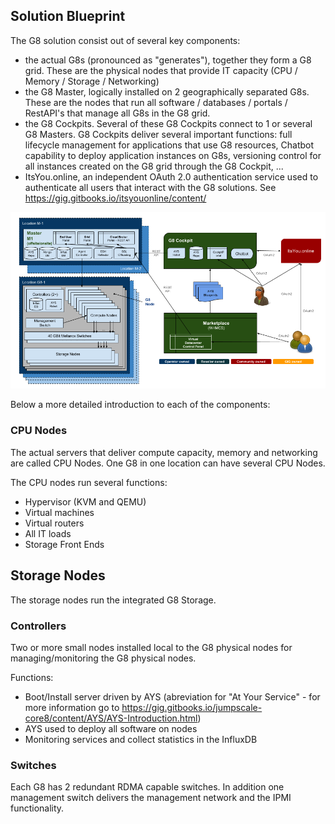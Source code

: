 ## Solution Blueprint

The G8 solution consist out of several key components:

- the actual G8s (pronounced as "generates"), together they form a G8 grid. These are the physical nodes that provide IT capacity (CPU / Memory / Storage / Networking)
- the G8 Master, logically installed on 2 geographically separated G8s. These are the nodes that run all software / databases / portals / RestAPI's that manage all G8s in the G8 grid.
- the G8 Cockpits. Several of these G8 Cockpits connect to 1 or several G8 Masters. G8 Cockpits deliver several important functions: full lifecycle management for applications that use G8 resources, Chatbot capability to deploy application instances on G8s, versioning control for all instances created on the G8 grid through the G8 Cockpit, ...
- ItsYou.online, an independent OAuth 2.0 authentication service used to authenticate all users that interact with the G8 solutions. See https://gig.gitbooks.io/itsyouonline/content/

![](solution-blueprint.png)


Below a more detailed introduction to each of the components:


### CPU Nodes

The actual servers that deliver compute capacity, memory and networking are called CPU Nodes. One G8 in one location can have several CPU Nodes.

The CPU nodes run several functions:
- Hypervisor (KVM and QEMU)
- Virtual machines
- Virtual routers
- All IT loads
- Storage Front Ends


## Storage Nodes

The storage nodes run the integrated G8 Storage.


### Controllers

Two or more small nodes installed local to the G8 physical nodes for managing/monitoring the G8 physical nodes.

Functions: 
- Boot/Install server driven by AYS (abreviation for "At Your Service" - for more information go to https://gig.gitbooks.io/jumpscale-core8/content/AYS/AYS-Introduction.html)
- AYS used to deploy all software on nodes
- Monitoring services and collect statistics in the InfluxDB


### Switches

Each G8 has 2 redundant RDMA capable switches. In addition one management switch delivers the management network and the IPMI functionality.